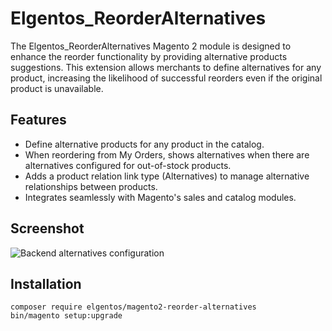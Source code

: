 # Elgentos_ReorderAlternatives
The Elgentos_ReorderAlternatives Magento 2 module is designed to enhance the reorder functionality by providing alternative products suggestions. This extension allows merchants to define alternatives for any product, increasing the likelihood of successful reorders even if the original product is unavailable.

## Features
- Define alternative products for any product in the catalog.
- When reordering from My Orders, shows alternatives when there are alternatives configured for out-of-stock products.
- Adds a product relation link type (Alternatives) to manage alternative relationships between products.
- Integrates seamlessly with Magento's sales and catalog modules.

## Screenshot

![Backend alternatives configuration](https://github.com/user-attachments/assets/01fd5cbe-5952-49e2-9549-f696fb6e933d)

## Installation

```
composer require elgentos/magento2-reorder-alternatives
bin/magento setup:upgrade
```
